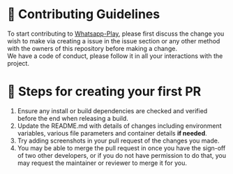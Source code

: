 # :memo: Contributing Guidelines

To start contributing to [Whatsapp-Play](https://github.com/rpotter12/whatsapp-play), please first discuss the change you wish to make via creating a issue 
in the issue section or any other method with the owners of this repository before making a change.<br />
We have a code of conduct, please follow it in all your interactions with the project.<br />

# :rocket: Steps for creating your first PR

1. Ensure any install or build dependencies are checked and verified before the end when releasing a build.<br />
2. Update the README.md with details of changes including environment variables, various file parameters and container details **if needed**.<br />
3. Try adding screenshots in your pull request of the changes you made.
4. You may be able to merge the pull request in once you have the sign-off of two other developers, or if you do not have permission to do that, you may request the maintainer or reviewer to merge it for you.
